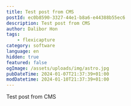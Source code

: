 ```yaml
---
title: Test post from CMS
postId: ec0b8590-3327-44e1-b8a6-e44388b55ec6
description: Test post from CMS
author: Dalibor Hon
tags:
    - flexicapture
category: software
language: en
hidden: true
featured: false
ogImage: /assets/uploads/img/astro.jpg
pubDateTime: 2024-01-07T21:37:39+01:00
modDatetime: 2024-01-10T21:37:39+01:00
---
```


Test post from CMS
